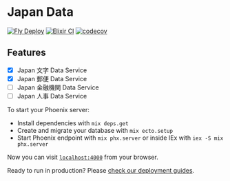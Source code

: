 # Japan Data

[![Fly Deploy](https://github.com/ThaddeusJiang/jp_data/actions/workflows/fly.yml/badge.svg)](https://github.com/ThaddeusJiang/jp_data/actions/workflows/fly.yml)
[![Elixir CI](https://github.com/ThaddeusJiang/jp_data/actions/workflows/elixir.yaml/badge.svg)](https://github.com/ThaddeusJiang/jp_data/actions/workflows/elixir.yaml)
[![codecov](https://codecov.io/github/ThaddeusJiang/jp_data/branch/main/graph/badge.svg?token=e63MmlDAiZ)](https://codecov.io/github/ThaddeusJiang/jp_data)

## Features

- [x] Japan 文字 Data Service
- [x] Japan 郵便 Data Service
- [ ] Japan 金融機関 Data Service
- [ ] Japan 人事 Data Service

To start your Phoenix server:

- Install dependencies with `mix deps.get`
- Create and migrate your database with `mix ecto.setup`
- Start Phoenix endpoint with `mix phx.server` or inside IEx with `iex -S mix phx.server`

Now you can visit [`localhost:4000`](http://localhost:4000) from your browser.

Ready to run in production? Please [check our deployment guides](https://hexdocs.pm/phoenix/deployment.html).
